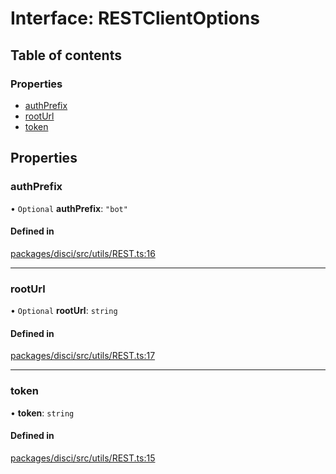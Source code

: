 # Interface: RESTClientOptions

## Table of contents

### Properties

- [authPrefix](RESTClientOptions.md#authprefix)
- [rootUrl](RESTClientOptions.md#rooturl)
- [token](RESTClientOptions.md#token)

## Properties

### authPrefix

• `Optional` **authPrefix**: ``"bot"``

#### Defined in

[packages/disci/src/utils/REST.ts:16](https://github.com/typicalninja493/disci/blob/96876f6/packages/disci/src/utils/REST.ts#L16)

___

### rootUrl

• `Optional` **rootUrl**: `string`

#### Defined in

[packages/disci/src/utils/REST.ts:17](https://github.com/typicalninja493/disci/blob/96876f6/packages/disci/src/utils/REST.ts#L17)

___

### token

• **token**: `string`

#### Defined in

[packages/disci/src/utils/REST.ts:15](https://github.com/typicalninja493/disci/blob/96876f6/packages/disci/src/utils/REST.ts#L15)
